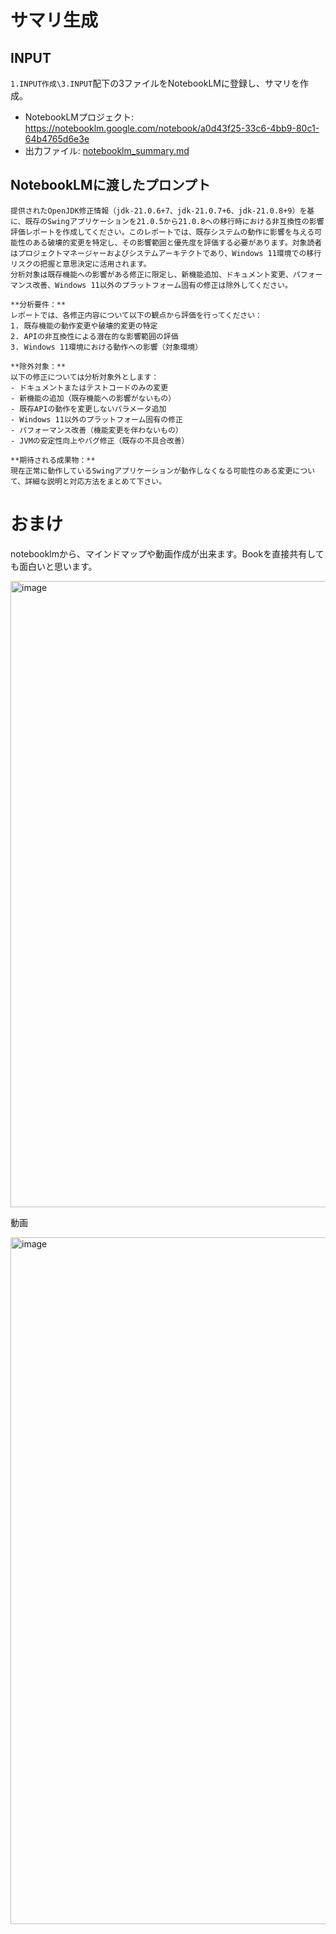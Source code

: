 # サマリ生成

## INPUT
`1.INPUT作成\3.INPUT`配下の3ファイルをNotebookLMに登録し、サマリを作成。

- NotebookLMプロジェクト: https://notebooklm.google.com/notebook/a0d43f25-33c6-4bb9-80c1-64b4765d6e3e
- 出力ファイル: [notebooklm_summary.md](notebooklm_summary.md)

## NotebookLMに渡したプロンプト

```
提供されたOpenJDK修正情報（jdk-21.0.6+7、jdk-21.0.7+6、jdk-21.0.8+9）を基に、既存のSwingアプリケーションを21.0.5から21.0.8への移行時における非互換性の影響評価レポートを作成してください。このレポートでは、既存システムの動作に影響を与える可能性のある破壊的変更を特定し、その影響範囲と優先度を評価する必要があります。対象読者はプロジェクトマネージャーおよびシステムアーキテクトであり、Windows 11環境での移行リスクの把握と意思決定に活用されます。
分析対象は既存機能への影響がある修正に限定し、新機能追加、ドキュメント変更、パフォーマンス改善、Windows 11以外のプラットフォーム固有の修正は除外してください。

**分析要件：**
レポートでは、各修正内容について以下の観点から評価を行ってください：
1. 既存機能の動作変更や破壊的変更の特定
2. APIの非互換性による潜在的な影響範囲の評価  
3. Windows 11環境における動作への影響（対象環境）

**除外対象：**
以下の修正については分析対象外とします：
- ドキュメントまたはテストコードのみの変更
- 新機能の追加（既存機能への影響がないもの）
- 既存APIの動作を変更しないパラメータ追加
- Windows 11以外のプラットフォーム固有の修正
- パフォーマンス改善（機能変更を伴わないもの）
- JVMの安定性向上やバグ修正（既存の不具合改善）

**期待される成果物：**
現在正常に動作しているSwingアプリケーションが動作しなくなる可能性のある変更について、詳細な説明と対応方法をまとめて下さい。
```

# おまけ

notebooklmから、マインドマップや動画作成が出来ます。Bookを直接共有しても面白いと思います。

<img width="2556" height="1002" alt="image" src="https://github.com/user-attachments/assets/ffd3a5b2-d7b3-4bf4-ab7e-04d7981d9d97" />

動画  

<img width="1250" height="1099" alt="image" src="https://github.com/user-attachments/assets/01478112-8276-4948-be16-847809cdca73" />

